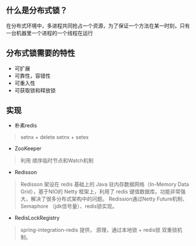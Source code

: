 ## 什么是分布式锁？
在分布式环境中，多进程共同抢占一个资源，为了保证一个方法在某一时刻，只有一台机器里一个进程的一个线程在运行

## 分布式锁需要的特性
-   可扩展
-   可靠性，容错性
-   可重入性
-   可获取锁和释放锁

## 实现
-   朴素redis
> setnx + delete
> setnx + setex
-   ZooKeeper
>利用 顺序临时节点和Watch机制
-   Redisson
> Redisson 架设在 redis 基础上的 Java 驻内存数据网格（In-Memory Data Grid），基于NIO的 Netty 框架上，利用了 redis 键值数据库。功能非常强大，解决了很多分布式架构中的问题。
> Redission通过Netty Future机制、Semaphore （jdk信号量）、redis锁实现。
-   RedisLockRegistry
> spring-integration-redis 提供， 原理，通过本地锁 + redis锁 双重锁机制。
> 
